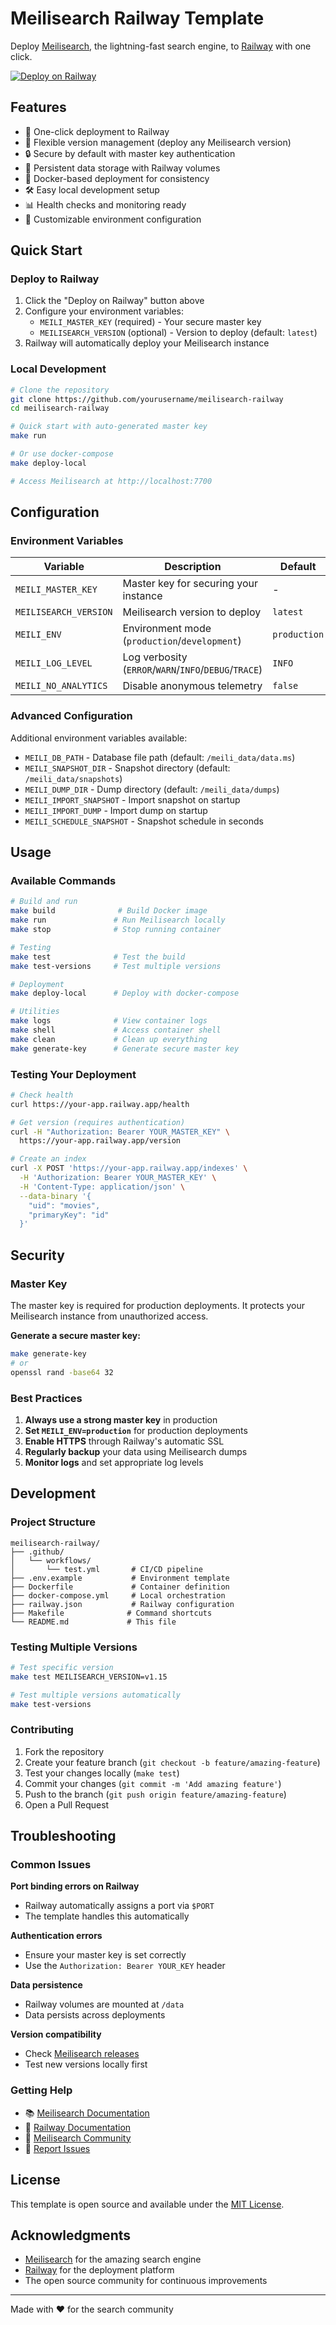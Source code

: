 # Meilisearch Railway Template

Deploy [Meilisearch](https://www.meilisearch.com/), the lightning-fast search engine, to [Railway](https://railway.app) with one click.

[![Deploy on Railway](https://railway.app/button.svg)](https://railway.app/new/template/meilisearch)

## Features

- 🚀 One-click deployment to Railway
- 🔄 Flexible version management (deploy any Meilisearch version)
- 🔒 Secure by default with master key authentication
- 💾 Persistent data storage with Railway volumes
- 🐳 Docker-based deployment for consistency
- 🛠️ Easy local development setup
- 📊 Health checks and monitoring ready
- 🔧 Customizable environment configuration

## Quick Start

### Deploy to Railway

1. Click the "Deploy on Railway" button above
2. Configure your environment variables:
   - `MEILI_MASTER_KEY` (required) - Your secure master key
   - `MEILISEARCH_VERSION` (optional) - Version to deploy (default: `latest`)
3. Railway will automatically deploy your Meilisearch instance

### Local Development

```bash
# Clone the repository
git clone https://github.com/yourusername/meilisearch-railway
cd meilisearch-railway

# Quick start with auto-generated master key
make run

# Or use docker-compose
make deploy-local

# Access Meilisearch at http://localhost:7700
```

## Configuration

### Environment Variables

| Variable | Description | Default | Required |
|----------|-------------|---------|----------|
| `MEILI_MASTER_KEY` | Master key for securing your instance | - | ✅ |
| `MEILISEARCH_VERSION` | Meilisearch version to deploy | `latest` | ❌ |
| `MEILI_ENV` | Environment mode (`production`/`development`) | `production` | ❌ |
| `MEILI_LOG_LEVEL` | Log verbosity (`ERROR`/`WARN`/`INFO`/`DEBUG`/`TRACE`) | `INFO` | ❌ |
| `MEILI_NO_ANALYTICS` | Disable anonymous telemetry | `false` | ❌ |

### Advanced Configuration

Additional environment variables available:

- `MEILI_DB_PATH` - Database file path (default: `/meili_data/data.ms`)
- `MEILI_SNAPSHOT_DIR` - Snapshot directory (default: `/meili_data/snapshots`)
- `MEILI_DUMP_DIR` - Dump directory (default: `/meili_data/dumps`)
- `MEILI_IMPORT_SNAPSHOT` - Import snapshot on startup
- `MEILI_IMPORT_DUMP` - Import dump on startup
- `MEILI_SCHEDULE_SNAPSHOT` - Snapshot schedule in seconds

## Usage

### Available Commands

```bash
# Build and run
make build              # Build Docker image
make run               # Run Meilisearch locally
make stop              # Stop running container

# Testing
make test              # Test the build
make test-versions     # Test multiple versions

# Deployment
make deploy-local      # Deploy with docker-compose

# Utilities
make logs              # View container logs
make shell             # Access container shell
make clean             # Clean up everything
make generate-key      # Generate secure master key
```

### Testing Your Deployment

```bash
# Check health
curl https://your-app.railway.app/health

# Get version (requires authentication)
curl -H "Authorization: Bearer YOUR_MASTER_KEY" \
  https://your-app.railway.app/version

# Create an index
curl -X POST 'https://your-app.railway.app/indexes' \
  -H 'Authorization: Bearer YOUR_MASTER_KEY' \
  -H 'Content-Type: application/json' \
  --data-binary '{
    "uid": "movies",
    "primaryKey": "id"
  }'
```

## Security

### Master Key

The master key is required for production deployments. It protects your Meilisearch instance from unauthorized access.

**Generate a secure master key:**
```bash
make generate-key
# or
openssl rand -base64 32
```

### Best Practices

1. **Always use a strong master key** in production
2. **Set `MEILI_ENV=production`** for production deployments
3. **Enable HTTPS** through Railway's automatic SSL
4. **Regularly backup** your data using Meilisearch dumps
5. **Monitor logs** and set appropriate log levels

## Development

### Project Structure

```
meilisearch-railway/
├── .github/
│   └── workflows/
│       └── test.yml       # CI/CD pipeline
├── .env.example           # Environment template
├── Dockerfile             # Container definition
├── docker-compose.yml     # Local orchestration
├── railway.json           # Railway configuration
├── Makefile              # Command shortcuts
└── README.md             # This file
```

### Testing Multiple Versions

```bash
# Test specific version
make test MEILISEARCH_VERSION=v1.15

# Test multiple versions automatically
make test-versions
```

### Contributing

1. Fork the repository
2. Create your feature branch (`git checkout -b feature/amazing-feature`)
3. Test your changes locally (`make test`)
4. Commit your changes (`git commit -m 'Add amazing feature'`)
5. Push to the branch (`git push origin feature/amazing-feature`)
6. Open a Pull Request

## Troubleshooting

### Common Issues

**Port binding errors on Railway**
- Railway automatically assigns a port via `$PORT`
- The template handles this automatically

**Authentication errors**
- Ensure your master key is set correctly
- Use the `Authorization: Bearer YOUR_KEY` header

**Data persistence**
- Railway volumes are mounted at `/data`
- Data persists across deployments

**Version compatibility**
- Check [Meilisearch releases](https://github.com/meilisearch/meilisearch/releases)
- Test new versions locally first

### Getting Help

- 📚 [Meilisearch Documentation](https://www.meilisearch.com/docs)
- 🚂 [Railway Documentation](https://docs.railway.app)
- 💬 [Meilisearch Community](https://discord.meilisearch.com)
- 🐛 [Report Issues](https://github.com/yourusername/meilisearch-railway/issues)

## License

This template is open source and available under the [MIT License](LICENSE).

## Acknowledgments

- [Meilisearch](https://www.meilisearch.com) for the amazing search engine
- [Railway](https://railway.app) for the deployment platform
- The open source community for continuous improvements

---

Made with ❤️ for the search community